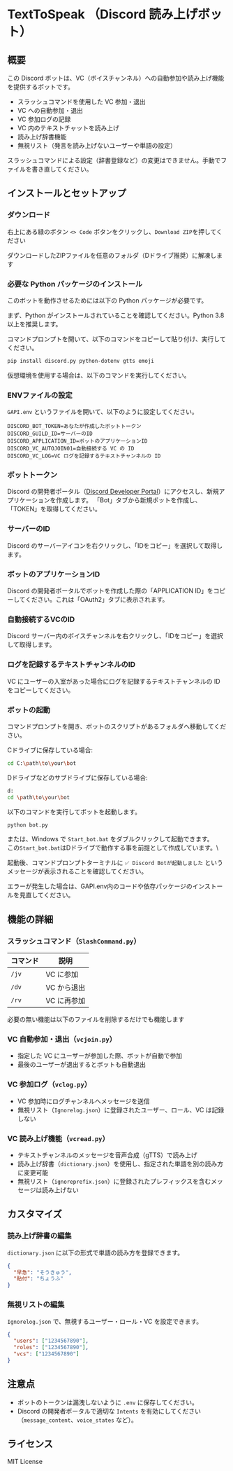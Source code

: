 # TextToSpeak （Discord 読み上げボット）

## 概要

この Discord ボットは、VC（ボイスチャンネル）への自動参加や読み上げ機能を提供するボットです。

- スラッシュコマンドを使用した VC 参加・退出
- VC への自動参加・退出
- VC 参加ログの記録
- VC 内のテキストチャットを読み上げ
- 読み上げ辞書機能
- 無視リスト（発言を読み上げないユーザーや単語の設定）

スラッシュコマンドによる設定（辞書登録など）の変更はできません。手動でファイルを書き直してください。

## インストールとセットアップ

### ダウンロード

右上にある緑のボタン `<> Code` ボタンをクリックし、`Download ZIP`を押してください

ダウンロードしたZIPファイルを任意のフォルダ（Dドライブ推奨）に解凍します

### 必要な Python パッケージのインストール

このボットを動作させるためには以下の Python パッケージが必要です。

まず、Python がインストールされていることを確認してください。Python 3.8 以上を推奨します。

コマンドプロンプトを開いて、以下のコマンドをコピーして貼り付け、実行してください。

```sh
pip install discord.py python-dotenv gtts emoji
```

仮想環境を使用する場合は、以下のコマンドを実行してください。

### ENVファイルの設定

`GAPI.env` というファイルを開いて、以下のように設定してください。

```
DISCORD_BOT_TOKEN=あなたが作成したボットトークン
DISCORD_GUILD_ID=サーバーのID
DISCORD_APPLICATION_ID=ボットのアプリケーションID
DISCORD_VC_AUTOJOIN01=自動接続する VC の ID
DISCORD_VC_LOG=VC ログを記録するテキストチャンネルの ID
```

### ボットトークン

Discord の開発者ポータル（[Discord Developer Portal](https://discord.com/developers/applications)）にアクセスし、新規アプリケーションを作成します。
「Bot」タブから新規ボットを作成し、「TOKEN」を取得してください。

### サーバーのID

Discord のサーバーアイコンを右クリックし、「IDをコピー」を選択して取得します。

### ボットのアプリケーションID

Discord の開発者ポータルでボットを作成した際の「APPLICATION ID」をコピーしてください。これは「OAuth2」タブに表示されます。

### 自動接続するVCのID

Discord サーバー内のボイスチャンネルを右クリックし、「IDをコピー」を選択して取得します。

### ログを記録するテキストチャンネルのID

VC にユーザーの入室があった場合にログを記録するテキストチャンネルの ID をコピーしてください。

### ボットの起動

コマンドプロンプトを開き、ボットのスクリプトがあるフォルダへ移動してください。

Cドライブに保存している場合:

```sh
cd C:\path\to\your\bot
```

Dドライブなどのサブドライブに保存している場合:

```sh
d:
cd \path\to\your\bot
```

以下のコマンドを実行してボットを起動します。

```sh
python bot.py
```

または、Windows で `Start_bot.bat` をダブルクリックして起動できます。\
この`Start_bot.bat`はDドライブで動作する事を前提として作成しています。\


起動後、コマンドプロンプトターミナルに `✅ Discord Botが起動しました` というメッセージが表示されることを確認してください。

エラーが発生した場合は、GAPI.env内のコードや依存パッケージのインストールを見直してください。

## 機能の詳細

### スラッシュコマンド（`SlashCommand.py`）

| コマンド  | 説明      |
| ----- | ------- |
| `/jv` | VC に参加  |
| `/dv` | VC から退出 |
| `/rv` | VC に再参加 |



必要の無い機能は以下のファイルを削除するだけでも機能します

### VC 自動参加・退出（`vcjoin.py`）

- 指定した VC にユーザーが参加した際、ボットが自動で参加
- 最後のユーザーが退出するとボットも自動退出

### VC 参加ログ（`vclog.py`）

- VC 参加時にログチャンネルへメッセージを送信
- 無視リスト（`Ignorelog.json`）に登録されたユーザー、ロール、VC は記録しない

### VC 読み上げ機能（`vcread.py`）

- テキストチャンネルのメッセージを音声合成（gTTS）で読み上げ
- 読み上げ辞書（`dictionary.json`）を使用し、指定された単語を別の読み方に変更可能
- 無視リスト（`ignoreprefix.json`）に登録されたプレフィックスを含むメッセージは読み上げない

## カスタマイズ

### 読み上げ辞書の編集

`dictionary.json` に以下の形式で単語の読み方を登録できます。

```json
{
  "早急": "そうきゅう",
  "貼付": "ちょうふ"
}
```

### 無視リストの編集

`Ignorelog.json` で、無視するユーザー・ロール・VC を設定できます。

```json
{
  "users": ["1234567890"],
  "roles": ["1234567890"],
  "vcs": ["1234567890"]
}
```

## 注意点

- ボットのトークンは漏洩しないように `.env` に保存してください。
- Discord の開発者ポータルで適切な `Intents` を有効にしてください（`message_content`、`voice_states` など）。

## ライセンス

MIT License

